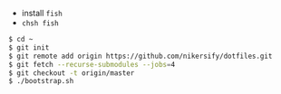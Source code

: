 - install `fish`
- `chsh fish`

```sh
$ cd ~
$ git init
$ git remote add origin https://github.com/nikersify/dotfiles.git
$ git fetch --recurse-submodules --jobs=4
$ git checkout -t origin/master
$ ./bootstrap.sh
```
